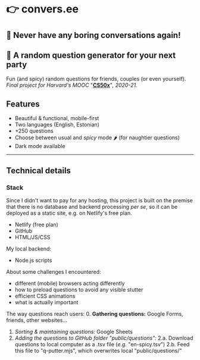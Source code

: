 # 👉 convers.ee
## 🎉 Never have any boring conversations again!
## 💬 A random question generator for your next party 

Fun (and spicy) random questions for friends, couples (or even yourself).
*Final project for Harvard's MOOC* "__[CS50x]__"*, 2020-21.*

## Features
- Beautiful & functional, mobile-first
- Two languages (English, Estonian)
- +250 questions
- Choose between usual and *spicy* mode 🌶 (for naughtier questions)
- Dark mode available

---
## Technical details
### Stack
Since I didn't want to pay for any hosting, this project is built on the premise that there is no database and backend processing *per se*, so it can be deployed as a static site, e.g. on Netlify's free plan.

- Netlify (free plan)
- GitHub
- HTML/JS/CSS

My local backend: 
- Node.js scripts

About some challenges I encountered:
- different (mobile) browsers acting differently
- how to preload questions to avoid any visible stutter
- efficient CSS animations
- what is actually important

The way questions reach users:
0. **Gathering questions:** Google Forms, friends, other websites...
1. *Sorting & maintaining questions:* Google Sheets
2. *Adding the questions to GitHub folder "public/questions":*
2.a. Download questions to local computer as a .tsv file (*e.g.* "en-spicy.tsv")
2.b. Feed this file to "q-putter.mjs", which overwrites local "public/questions/"

[convers.ee]: <https://convers.ee>
[CS50x]: <https://cs50.harvard.edu/x/2021>